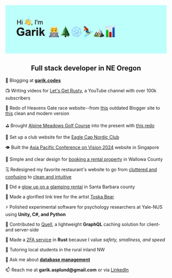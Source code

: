 ![alt text](https://github.com/garikAsplund/garikAsplund/blob/main/header4.png?raw=true)

<h2 align="center">Full stack developer in NE Oregon</h2>

📝 Blogging at **[garik.codes](https://www.garik.codes/)**

📺 Writing videos for [Let's Get Rusty](https://www.youtube.com/@letsgetrusty), a YouTube channel with over 100k subscribers

🏃 Redo of Heavens Gate race website--from [this](https://heavensgatemarathon.blogspot.com/) outdated Blogger site to [this](https://heavens-gate.vercel.app/) clean and modern version

⛳ Brought [Alpine Meadows Golf Course](https://web.archive.org/web/20250114182533/https://www.golfalpinemeadows.com/) into the present with [this redo](https://golfalpinemeadows.com)

🎿 Set up a club website for the [Eagle Cap Nordic Club](https://www.eaglecapnordic.org)

👁️ Built the [Asia Pacific Conference on Vision 2024](https://apcv2024.com) website in Singapore

🌸 Simple and clear design for [booking a rental property](https://main--exquisite-maamoul-e81859.netlify.app/) in Wallowa County

🗓️ Redesigned my favorite restaurant's website to go from [cluttered and confusing](https://rangerideroregon.com/) to [clean and intuitive](https://rangerider.netlify.app/)

💅 Did a [glow up on a glamping rental](https://www.cuyamaoaksranch.com/) in Santa Barbara county

🎸 Made a glorified link tree for the artist [Toska Bear](https://www.toskabear.com)

⚡ Polished experimental software for psychology researchers at Yale-NUS using **Unity, C#, and Python**

🔭 Contributed to [Quell](https://github.com/open-source-labs/Quell), a lightweight **GraphQL** caching solution for client- and server-side

🦀 Made a [2FA service](https://github.com/garikAsplund/authorize-oxidized) in **Rust** because I value *safety, smallness, and speed*

🎒 Tutoring local students in the rural inland NW

💬 Ask me about [**database management**](https://www.linkedin.com/posts/garik-asplund_datamanagement-surrealdb-datalake-activity-7039123639652274176-324c?utm_source=share&utm_medium=member_desktop)

📫 Reach me at **garik.asplund@&#8204;gmail.com** or via [LinkedIn](https://linkedin.com/in/garik-asplund)
